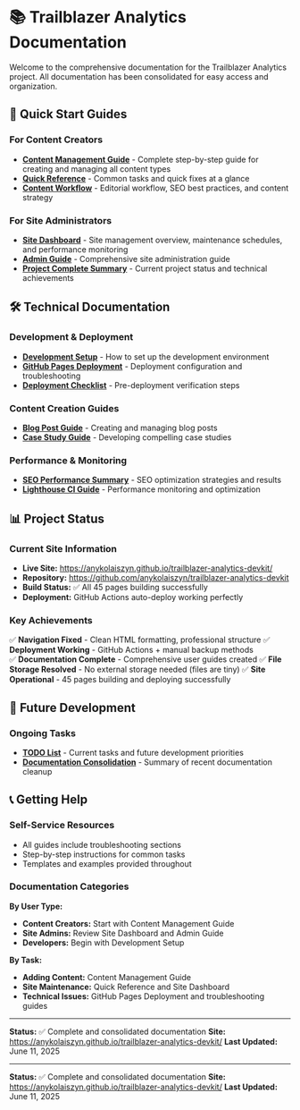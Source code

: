 # 📚 Trailblazer Analytics Documentation

Welcome to the comprehensive documentation for the Trailblazer Analytics project. All documentation has been consolidated for easy access and organization.

## 🚀 Quick Start Guides

### For Content Creators
- **[Content Management Guide](./CONTENT_MANAGEMENT_GUIDE.md)** - Complete step-by-step guide for creating and managing all content types
- **[Quick Reference](./QUICK_REFERENCE.md)** - Common tasks and quick fixes at a glance
- **[Content Workflow](./CONTENT_WORKFLOW.md)** - Editorial workflow, SEO best practices, and content strategy

### For Site Administrators  
- **[Site Dashboard](./SITE_DASHBOARD.md)** - Site management overview, maintenance schedules, and performance monitoring
- **[Admin Guide](./ADMIN_GUIDE.md)** - Comprehensive site administration guide
- **[Project Complete Summary](./PROJECT_COMPLETE.md)** - Current project status and technical achievements

## 🛠️ Technical Documentation

### Development & Deployment
- **[Development Setup](./DEV_SETUP.md)** - How to set up the development environment
- **[GitHub Pages Deployment](./GITHUB_PAGES_DEPLOYMENT.md)** - Deployment configuration and troubleshooting
- **[Deployment Checklist](./DEPLOYMENT_CHECKLIST.md)** - Pre-deployment verification steps

### Content Creation Guides
- **[Blog Post Guide](./BLOG_POST_GUIDE.md)** - Creating and managing blog posts
- **[Case Study Guide](./CASE_STUDY_GUIDE.md)** - Developing compelling case studies

### Performance & Monitoring
- **[SEO Performance Summary](./SEO_PERFORMANCE_SUMMARY.md)** - SEO optimization strategies and results
- **[Lighthouse CI Guide](./LIGHTHOUSE_CI_GUIDE.md)** - Performance monitoring and optimization

## 📊 Project Status

### Current Site Information
- **Live Site:** https://anykolaiszyn.github.io/trailblazer-analytics-devkit/
- **Repository:** https://github.com/anykolaiszyn/trailblazer-analytics-devkit
- **Build Status:** ✅ All 45 pages building successfully
- **Deployment:** GitHub Actions auto-deploy working perfectly

### Key Achievements
✅ **Navigation Fixed** - Clean HTML formatting, professional structure
✅ **Deployment Working** - GitHub Actions + manual backup methods  
✅ **Documentation Complete** - Comprehensive user guides created
✅ **File Storage Resolved** - No external storage needed (files are tiny)
✅ **Site Operational** - 45 pages building and deploying successfully

## 🎯 Future Development

### Ongoing Tasks
- **[TODO List](./TODO.md)** - Current tasks and future development priorities
- **[Documentation Consolidation](./DOCUMENTATION_CONSOLIDATION.md)** - Summary of recent documentation cleanup

## 📞 Getting Help

### Self-Service Resources
- All guides include troubleshooting sections
- Step-by-step instructions for common tasks
- Templates and examples provided throughout

### Documentation Categories

**By User Type:**
- **Content Creators:** Start with Content Management Guide
- **Site Admins:** Review Site Dashboard and Admin Guide  
- **Developers:** Begin with Development Setup

**By Task:**
- **Adding Content:** Content Management Guide
- **Site Maintenance:** Quick Reference and Site Dashboard
- **Technical Issues:** GitHub Pages Deployment and troubleshooting guides

---

**Status:** ✅ Complete and consolidated documentation
**Site:** https://anykolaiszyn.github.io/trailblazer-analytics-devkit/
**Last Updated:** June 11, 2025

---

**Status:** ✅ Complete and consolidated documentation
**Site:** https://anykolaiszyn.github.io/trailblazer-analytics-devkit/
**Last Updated:** June 11, 2025
